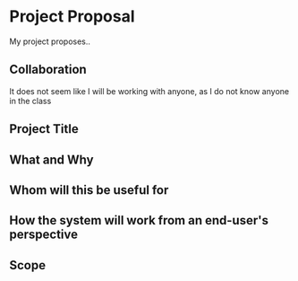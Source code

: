 # Project Proposal
My project proposes..

## Collaboration
It does not seem like I will be working with anyone, as I do not know anyone in the class

## Project Title

## What and Why

## Whom will this be useful for

## How the system will work from an end-user's perspective

## Scope



